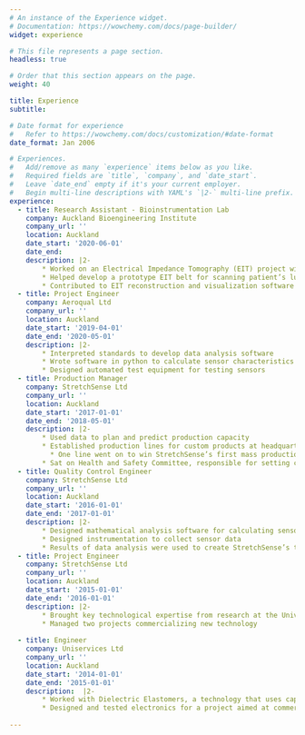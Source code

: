 ```yaml
---
# An instance of the Experience widget.
# Documentation: https://wowchemy.com/docs/page-builder/
widget: experience

# This file represents a page section.
headless: true

# Order that this section appears on the page.
weight: 40

title: Experience
subtitle:

# Date format for experience
#   Refer to https://wowchemy.com/docs/customization/#date-format
date_format: Jan 2006

# Experiences.
#   Add/remove as many `experience` items below as you like.
#   Required fields are `title`, `company`, and `date_start`.
#   Leave `date_end` empty if it's your current employer.
#   Begin multi-line descriptions with YAML's `|2-` multi-line prefix.
experience:
  - title: Research Assistant - Bioinstrumentation Lab
    company: Auckland Bioengineering Institute
    company_url: ''
    location: Auckland
    date_start: '2020-06-01'
    date_end: 
    description: |2-        
        * Worked on an Electrical Impedance Tomography (EIT) project with funding from the New Zealand COVID-19 Innovation Acceleration Fund
        * Helped develop a prototype EIT belt for scanning patient’s lungs
        * Contributed to EIT reconstruction and visualization software
  - title: Project Engineer
    company: Aeroqual Ltd
    company_url: ''
    location: Auckland
    date_start: '2019-04-01'
    date_end: '2020-05-01'
    description: |2-        
        * Interpreted standards to develop data analysis software
        * Wrote software in python to calculate sensor characteristics from test data
        * Designed automated test equipment for testing sensors
  - title: Production Manager
    company: StretchSense Ltd
    company_url: ''
    location: Auckland
    date_start: '2017-01-01'
    date_end: '2018-05-01'
    description: |2-        
        * Used data to plan and predict production capacity
        * Established production lines for custom products at headquarters facility
          * One line went on to win StretchSense’s first mass production contract.
        * Sat on Health and Safety Committee, responsible for setting company health and safety policy, and reporting to the board on health and safety matters
  - title: Quality Control Engineer
    company: StretchSense Ltd
    company_url: ''
    location: Auckland
    date_start: '2016-01-01'
    date_end: '2017-01-01'
    description: |2-        
        * Designed mathematical analysis software for calculating sensor characteristics from test data. Wrote software in MATLAB/Octave
        * Designed instrumentation to collect sensor data
        * Results of data analysis were used to create StretchSense’s technical datasheets
  - title: Project Engineer
    company: StretchSense Ltd
    company_url: ''
    location: Auckland
    date_start: '2015-01-01'
    date_end: '2016-01-01'
    description: |2-        
        * Brought key technological expertise from research at the University of Auckland to StretchSense
        * Managed two projects commercializing new technology
        
  - title: Engineer
    company: Uniservices Ltd
    company_url: ''
    location: Auckland
    date_start: '2014-01-01'
    date_end: '2015-01-01'
    description:  |2-
        * Worked with Dielectric Elastomers, a technology that uses capacitance to infer the shape of a silicone sensor
        * Designed and tested electronics for a project aimed at commercializing dielectric elastomer techchnology
    
---
```

